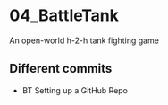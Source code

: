 # 04_BattleTank
An open-world h-2-h tank fighting game

## Different commits
* BT Setting up a GitHub Repo
